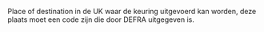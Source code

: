 Place of destination in de UK waar de keuring uitgevoerd kan worden, deze plaats moet een code zijn die door DEFRA uitgegeven is.
